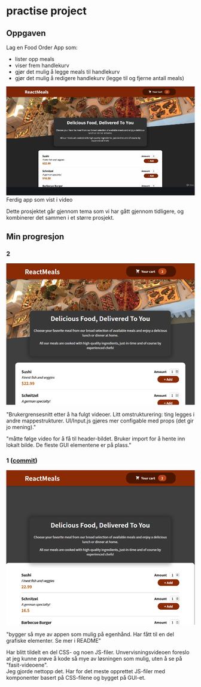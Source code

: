 # practise project

## Oppgaven
Lag en Food Order App som:
- lister opp meals
- viser frem handlekurv
- gjør det mulig å legge meals til handlekurv
- gjør det mulig å redigere handlekurv (legge til og fjerne antall meals)

![ferdig_app](public/screenshots/ferdig-app-vist-i-video.png)
Ferdig app som vist i video

Dette prosjektet går gjennom tema som vi har gått gjennom tidligere, og kombinerer det sammen i et større prosjekt.

## Min progresjon

### 2
![min_app](public/screenshots/app-2021-04-27-095132.png)

"Brukergrensesnitt etter å ha fulgt videoer. Litt omstrukturering: ting legges i andre mappestrukturer. UI/Input.js gjøres mer configable med props (det gir jo mening)."

"måtte følge video for å få til header-bildet. Bruker import for å hente inn lokalt bilde. De fleste GUI elementene er på plass."

### 1 ([commit](https://github.com/paalss/react-course-webapp-5/tree/26b44890201c2c7971bb368cc9715a241bb139b5))
![min_app](public/screenshots/app-2021-04-26-140530.png)

"bygger så mye av appen som mulig på egenhånd. Har fått til en del grafiske elementer. Se mer i README"

Har blitt tildelt en del CSS- og noen JS-filer. Unvervisningsvideoen foreslo at jeg kunne prøve å kode så mye av løsningen som mulig, uten å se på "fasit-videoene".\
Jeg gjorde nettopp det. Har for det meste opprettet JS-filer med komponenter basert på CSS-filene og bygget på GUI-et.
